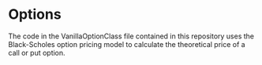 # Options
The code in the VanillaOptionClass file contained in this repository uses the Black-Scholes option pricing model to calculate the theoretical price of a call or put option.
